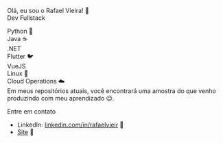 Olá, eu sou o Rafael Vieira! 👋 <BR>
Dev Fullstack<BR> 

Python 🐍 <BR>
Java ☕ <BR>
.NET <BR>
Flutter 🐦 <BR>
VueJS<BR>
Linux 🐧 <BR>
Cloud Operations ☁️ <BR>
 Em meus repositórios atuais, você encontrará uma amostra do que venho produzindo com meu aprendizado 😉. 

Entre em contato
- LinkedIn: [linkedin.com/in/rafaelvieir](https://www.linkedin.com/in/rafaelvieir/) 💼
- [Site](https://rafaelvieira.space/) 💼
